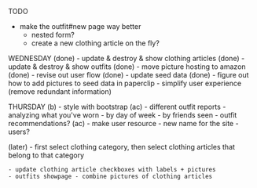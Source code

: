 TODO 

- make the outfit#new page way better
  - nested form?
  - create a new clothing article on the fly?
  
WEDNESDAY
 (done) - update & destroy & show clothing articles
 (done) - update & destroy & show outfits
 (done) - move picture hosting to amazon
 (done) - revise out user flow
 (done) - update seed data 
 (done) - figure out how to add pictures to seed data in paperclip
        - simplify user experience (remove redundant information)

THURSDAY
        (b) - style with bootstrap
        (ac) - different outfit reports
          - analyzing what you've worn
            - by day of week
            - by friends seen
          - outfit recommendations?
        (ac) - make user resource
        - new name for the site
        - users?


  (later)
    - first select clothing category, then select clothing articles that belong to that 
  category


    - update clothing article checkboxes with labels + pictures
    - outfits showpage - combine pictures of clothing articles